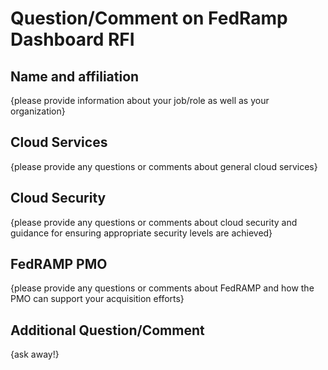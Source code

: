 # Question/Comment on FedRamp Dashboard RFI

## Name and affiliation
{please provide information about your job/role as well as your organization} 

## Cloud Services
{please provide any questions or comments about general cloud services}

## Cloud Security 
{please provide any questions or comments about cloud security and guidance for ensuring appropriate security levels are achieved}

## FedRAMP PMO
{please provide any questions or comments about FedRAMP and how the PMO can support your acquisition efforts}  

## Additional Question/Comment
{ask away!}
